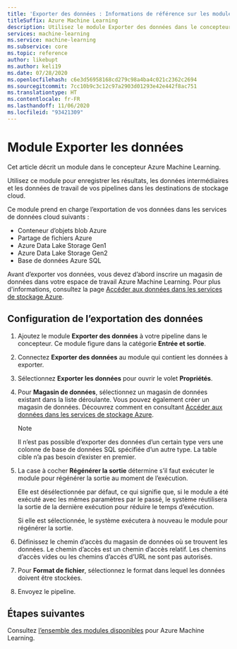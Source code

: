 ```yaml
---
title: 'Exporter des données : Informations de référence sur les modules'
titleSuffix: Azure Machine Learning
description: Utilisez le module Exporter des données dans le concepteur Azure Machine Learning pour enregistrer les résultats et les données intermédiaires en dehors d’Azure Machine Learning.
services: machine-learning
ms.service: machine-learning
ms.subservice: core
ms.topic: reference
author: likebupt
ms.author: keli19
ms.date: 07/28/2020
ms.openlocfilehash: c6e3d56958168cd279c98a4ba4c021c2362c2694
ms.sourcegitcommit: 7cc10b9c3c12c97a2903d01293e42e442f8ac751
ms.translationtype: HT
ms.contentlocale: fr-FR
ms.lasthandoff: 11/06/2020
ms.locfileid: "93421309"
---
```

# <a name="export-data-module"></a>Module Exporter les données

Cet article décrit un module dans le concepteur Azure Machine Learning.

Utilisez ce module pour enregistrer les résultats, les données intermédiaires et les données de travail de vos pipelines dans les destinations de stockage cloud. 

Ce module prend en charge l’exportation de vos données dans les services de données cloud suivants :

- Conteneur d’objets blob Azure
- Partage de fichiers Azure
- Azure Data Lake Storage Gen1
- Azure Data Lake Storage Gen2
- Base de données Azure SQL

Avant d’exporter vos données, vous devez d’abord inscrire un magasin de données dans votre espace de travail Azure Machine Learning. Pour plus d'informations, consultez la page [Accéder aux données dans les services de stockage Azure](../how-to-access-data.md).

## <a name="how-to-configure-export-data"></a>Configuration de l’exportation des données

1. Ajoutez le module **Exporter des données** à votre pipeline dans le concepteur. Ce module figure dans la catégorie **Entrée et sortie**.

1. Connectez **Exporter des données** au module qui contient les données à exporter.

1. Sélectionnez **Exporter les données** pour ouvrir le volet **Propriétés**.

1. Pour **Magasin de données**, sélectionnez un magasin de données existant dans la liste déroulante. Vous pouvez également créer un magasin de données. Découvrez comment en consultant [Accéder aux données dans les services de stockage Azure](../how-to-access-data.md).

    > [!NOTE]
    > Il n’est pas possible d’exporter des données d’un certain type vers une colonne de base de données SQL spécifiée d’un autre type. La table cible n’a pas besoin d’exister en premier.

1. La case à cocher **Régénérer la sortie** détermine s’il faut exécuter le module pour régénérer la sortie au moment de l’exécution. 

    Elle est désélectionnée par défaut, ce qui signifie que, si le module a été exécuté avec les mêmes paramètres par le passé, le système réutilisera la sortie de la dernière exécution pour réduire le temps d’exécution. 

    Si elle est sélectionnée, le système exécutera à nouveau le module pour régénérer la sortie.

1. Définissez le chemin d’accès du magasin de données où se trouvent les données. Le chemin d’accès est un chemin d’accès relatif. Les chemins d’accès vides ou les chemins d’accès d’URL ne sont pas autorisés.


1. Pour **Format de fichier**, sélectionnez le format dans lequel les données doivent être stockées.
 
1. Envoyez le pipeline.

## <a name="next-steps"></a>Étapes suivantes

Consultez [l’ensemble des modules disponibles](module-reference.md) pour Azure Machine Learning. 
